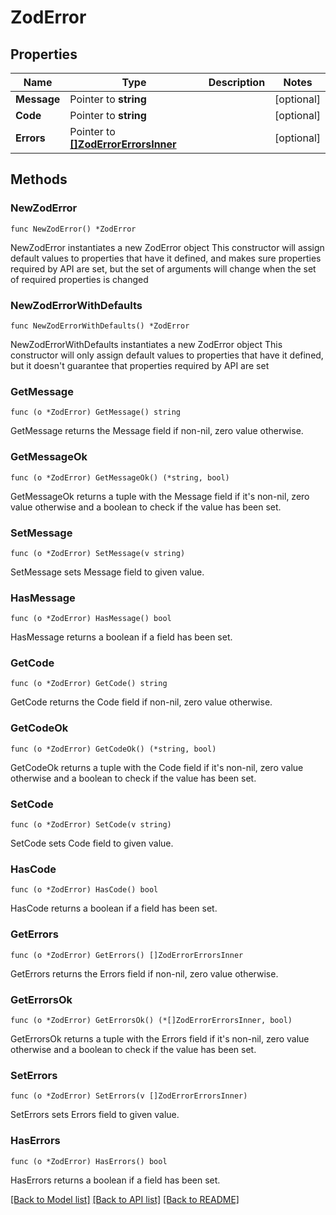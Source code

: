 # ZodError

## Properties

Name | Type | Description | Notes
------------ | ------------- | ------------- | -------------
**Message** | Pointer to **string** |  | [optional] 
**Code** | Pointer to **string** |  | [optional] 
**Errors** | Pointer to [**[]ZodErrorErrorsInner**](ZodErrorErrorsInner.md) |  | [optional] 

## Methods

### NewZodError

`func NewZodError() *ZodError`

NewZodError instantiates a new ZodError object
This constructor will assign default values to properties that have it defined,
and makes sure properties required by API are set, but the set of arguments
will change when the set of required properties is changed

### NewZodErrorWithDefaults

`func NewZodErrorWithDefaults() *ZodError`

NewZodErrorWithDefaults instantiates a new ZodError object
This constructor will only assign default values to properties that have it defined,
but it doesn't guarantee that properties required by API are set

### GetMessage

`func (o *ZodError) GetMessage() string`

GetMessage returns the Message field if non-nil, zero value otherwise.

### GetMessageOk

`func (o *ZodError) GetMessageOk() (*string, bool)`

GetMessageOk returns a tuple with the Message field if it's non-nil, zero value otherwise
and a boolean to check if the value has been set.

### SetMessage

`func (o *ZodError) SetMessage(v string)`

SetMessage sets Message field to given value.

### HasMessage

`func (o *ZodError) HasMessage() bool`

HasMessage returns a boolean if a field has been set.

### GetCode

`func (o *ZodError) GetCode() string`

GetCode returns the Code field if non-nil, zero value otherwise.

### GetCodeOk

`func (o *ZodError) GetCodeOk() (*string, bool)`

GetCodeOk returns a tuple with the Code field if it's non-nil, zero value otherwise
and a boolean to check if the value has been set.

### SetCode

`func (o *ZodError) SetCode(v string)`

SetCode sets Code field to given value.

### HasCode

`func (o *ZodError) HasCode() bool`

HasCode returns a boolean if a field has been set.

### GetErrors

`func (o *ZodError) GetErrors() []ZodErrorErrorsInner`

GetErrors returns the Errors field if non-nil, zero value otherwise.

### GetErrorsOk

`func (o *ZodError) GetErrorsOk() (*[]ZodErrorErrorsInner, bool)`

GetErrorsOk returns a tuple with the Errors field if it's non-nil, zero value otherwise
and a boolean to check if the value has been set.

### SetErrors

`func (o *ZodError) SetErrors(v []ZodErrorErrorsInner)`

SetErrors sets Errors field to given value.

### HasErrors

`func (o *ZodError) HasErrors() bool`

HasErrors returns a boolean if a field has been set.


[[Back to Model list]](../README.md#documentation-for-models) [[Back to API list]](../README.md#documentation-for-api-endpoints) [[Back to README]](../README.md)



